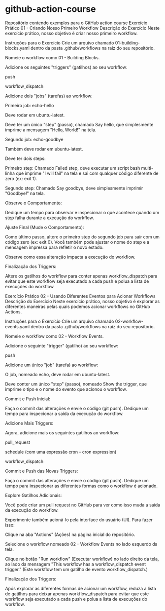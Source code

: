 # github-action-course
Repositório contendo exemplos para o GitHub action course
Exercício Prático 01 - Criando Nosso Primeiro Workflow
Descrição do Exercício
Neste exercício prático, nosso objetivo é criar nosso primeiro workflow.

Instruções para o Exercício
Crie um arquivo chamado 01-building-blocks.yaml dentro da pasta .github/workflows na raiz do seu repositório.

Nomeie o workflow como 01 - Building Blocks.

Adicione os seguintes "triggers" (gatilhos) ao seu workflow:

push

workflow_dispatch

Adicione dois "jobs" (tarefas) ao workflow:

Primeiro job: echo-hello

Deve rodar em ubuntu-latest.

Deve ter um único "step" (passo), chamado Say hello, que simplesmente imprime a mensagem "Hello, World!" na tela.

Segundo job: echo-goodbye

Também deve rodar em ubuntu-latest.

Deve ter dois steps:

Primeiro step: Chamado Failed step, deve executar um script bash multi-linha que imprime "I will fail" na tela e sai com qualquer código diferente de zero (ex: exit 1).

Segundo step: Chamado Say goodbye, deve simplesmente imprimir "Goodbye!" na tela.

Observe o Comportamento:

Dedique um tempo para observar e inspecionar o que acontece quando um step falha durante a execução do workflow.

Ajuste Final (Mude o Comportamento):

Como último passo, altere o primeiro step do segundo job para sair com um código zero (ex: exit 0). Você também pode ajustar o nome do step e a mensagem impressa para refletir o novo estado.

Observe como essa alteração impacta a execução do workflow.

Finalização dos Triggers:

Altere os gatilhos do workflow para conter apenas workflow_dispatch para evitar que este workflow seja executado a cada push e polua a lista de execuções do workflow.

Exercício Prático 02 - Usando Diferentes Eventos para Acionar Workflows
Descrição do Exercício
Neste exercício prático, nosso objetivo é explorar as diferentes maneiras pelas quais podemos acionar workflows no GitHub Actions.

Instruções para o Exercício
Crie um arquivo chamado 02-workflow-events.yaml dentro da pasta .github/workflows na raiz do seu repositório.

Nomeie o workflow como 02 - Workflow Events.

Adicione o seguinte "trigger" (gatilho) ao seu workflow:

push

Adicione um único "job" (tarefa) ao workflow:

O job, nomeado echo, deve rodar em ubuntu-latest.

Deve conter um único "step" (passo), nomeado Show the trigger, que imprime o tipo e o nome do evento que acionou o workflow.

Commit e Push Inicial:

Faça o commit das alterações e envie o código (git push). Dedique um tempo para inspecionar a saída da execução do workflow.

Adicione Mais Triggers:

Agora, adicione mais os seguintes gatilhos ao workflow:

pull_request

schedule (com uma expressão cron - cron expression)

workflow_dispatch

Commit e Push das Novas Triggers:

Faça o commit das alterações e envie o código (git push). Dedique um tempo para inspecionar as diferentes formas como o workflow é acionado.

Explore Gatilhos Adicionais:

Você pode criar um pull request no GitHub para ver como isso muda a saída da execução do workflow.

Experimente também acioná-lo pela interface do usuário (UI). Para fazer isso:

Clique na aba "Actions" (Ações) na página inicial do repositório.

Selecione o workflow nomeado 02 - Workflow Events no lado esquerdo da tela.

Clique no botão "Run workflow" (Executar workflow) no lado direito da tela, ao lado da mensagem "This workflow has a workflow_dispatch event trigger." (Este workflow tem um gatilho de evento workflow_dispatch.)

Finalização dos Triggers:

Após explorar as diferentes formas de acionar um workflow, reduza a lista de gatilhos para deixar apenas workflow_dispatch para evitar que este workflow seja executado a cada push e polua a lista de execuções do workflow.